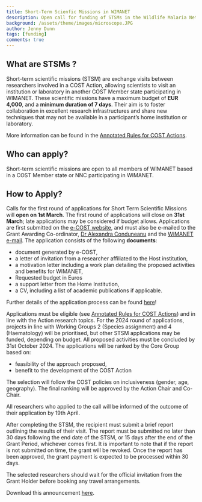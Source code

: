 ```yaml
---
title: Short-Term Scienfic Missions in WIMANET
description: Open call for funding of STSMs in the Wildlife Malaria Network
background: /assets/theme/images/microscope.JPG
author: Jenny Dunn
tags: [funding]
comments: true
---
```


## What are STSMs ? 
Short-term scientific missions (STSM) are exchange visits between researchers involved in a COST Action, allowing scientists to visit an institution or laboratory in another COST Member state  participating  in  WIMANET.  These  scientific  missions  have  a  maximum  budget  of  **EUR 4,000**,  and  a  **minimum  duration  of  7  days**.  Their  aim  is  to  foster  collaboration  in  excellent research infrastructures and share new techniques that may not be available in a participant’s home institution or laboratory. 
 
More information can be found in the [Annotated Rules for COST Actions](https://www.cost.eu/uploads/2023/11/COST-094-21-Annotated-Rules-for-COST-Actions-Level-C-V1.4-Final-.pdf). 
 
## Who can apply? 
Short-term scientific missions are open to all members of WIMANET based in a COST Member state or NNC participating in WIMANET. 
 
## How to Apply? 
Calls  for  the  first  round  of  applications  for  Short  Term  Scientific  Missions  will  **open  on  1st March**. The first round of applications will close on **31st March**; late applications may be considered if budget allows. Applications are first submitted on the [e-COST website](https://e-services.cost.eu/stsm),  and  must  also  be  e-mailed  to  the  Grant  Awarding  Co-ordinator,  [Dr Alexandra  Conduneanu](alexandra.corduneanu@usamvcluj.ro)  and  the  [WIMANET  e-mail](wimanet.science@gmail.com). The application consists of the following **documents**: 

* document generated by e-COST,
* a letter of invitation from a researcher affiliated to the Host institution, 
* a motivation letter including a work plan detailing the proposed activities and benefits for WIMANET, 
* Requested budget in Euros 
* a support letter from the Home Institution, 
* a CV, including a list of academic publications if applicable. 
 
Further details of the application process can be found [here](https://www.cost.eu/uploads/2021/12/Grant-Awarding-userguide.pdf)!  
 
Applications must be eligible (see [Annotated Rules for COST Actions](https://www.cost.eu/uploads/2023/11/COST-094-21-Annotated-Rules-for-COST-Actions-Level-C-V1.4-Final-.pdf)) and in line with the Action research topics. For the 2024 round of applications, projects in line with Working Groups 2 (Species assignment) and 4 (Haematology) will be prioritised, but other STSM applications may be funded, depending on budget. All proposed activities must be concluded by 31st October 2024. The applications will be ranked by the Core Group based on: 

* feasibility of the approach proposed,
* benefit to the development of the COST Action 
 
The selection will follow the COST policies on inclusiveness (gender, age, geography). The final ranking will be approved by the Action Chair and Co-Chair. 

All researchers who applied to the call will be informed of the outcome of their application by 19th April. 
 
After completing the STSM, the recipient must submit a brief report outlining the results of their visit. The report must be submitted no later than 30 days following the end date of the STSM, or 15 days after the end of the Grant Period, whichever comes first. It is important to note that if the report is not submitted on time, the grant will be revoked. Once the report has  been  approved,  the  grant  payment  is  expected  to  be  processed  within  30  days. 
 
The selected researchers should wait for the official invitation from the Grant Holder before booking any travel arrangements. 

Download this announcement [here](assets/docs/WIMANET_STSMannouncement.pdf).
 
 
